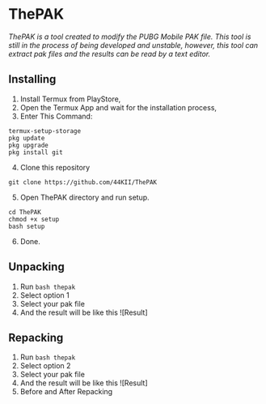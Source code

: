 
# ThePAK
_ThePAK is a tool created to modify the PUBG Mobile PAK file. This tool is still in the process of being developed and unstable, however, this tool can extract pak files and the results can be read by a text editor._

## Installing
1. Install Termux from PlayStore,
2. Open the Termux App and wait for the installation process,
3. Enter This Command:
```
termux-setup-storage
pkg update
pkg upgrade
pkg install git
```
4. Clone this repository
```
git clone https://github.com/44KII/ThePAK
```
5. Open ThePAK directory and run setup.
```
cd ThePAK
chmod +x setup
bash setup
```
6. Done.

## Unpacking
1. Run `bash thepak`
2. Select option 1
3. Select your pak file
4. And the result will be like this
![Result]

## Repacking
1. Run `bash thepak`
2. Select option 2
3. Select your pak file
4. And the result will be like this
![Result]
5. Before and After Repacking


